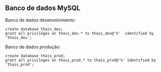 ## Banco de dados MySQL

Banco de dados desenvolvimento: 

    create database thais_dev;
    grant all privileges on thais_dev.* to thais_dev@'%'  identified by 'thais_dev';

Banco de dados produção: 

    create database thais_prod;
    grant all privileges on thais_prod.* to thais_prod@'%' identified by 'thais_prod';
